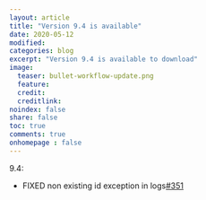 ```yaml
---
layout: article
title: "Version 9.4 is available"
date: 2020-05-12
modified:
categories: blog
excerpt: "Version 9.4 is available to download"
image:
  teaser: bullet-workflow-update.png
  feature:
  credit:
  creditlink:
noindex: false
share: false
toc: true
comments: true
onhomepage : false
---
```


<a name="v9.4"></a>
9.4:

* <span class="badge danger">FIXED</span> non existing id exception in logs[#351](https://github.com/vdesabou/alfred-spotify-mini-player/issues/351)

